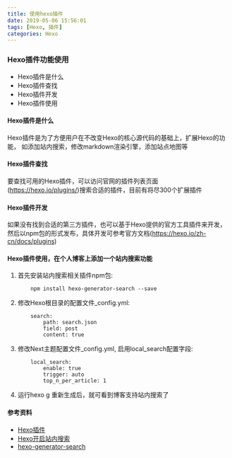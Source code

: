 ```yaml
---
title: 使用hexo插件
date: 2019-05-06 15:56:01
tags: [Hexo, 插件]  
categories: Hexo
---
```


### Hexo插件功能使用

- Hexo插件是什么
- Hexo插件查找
- Hexo插件开发
- Hexo插件使用

#### Hexo插件是什么
Hexo插件是为了方便用户在不改变Hexo的核心源代码的基础上，扩展Hexo的功能， 如添加站内搜索，修改markdown渲染引擎，添加站点地图等

#### Hexo插件查找
要查找可用的Hexo插件，可以访问官网的插件列表页面(https://hexo.io/plugins/)搜索合适的插件，目前有将尽300个扩展插件

#### Hexo插件开发
如果没有找到合适的第三方插件，也可以基于Hexo提供的官方工具插件来开发，然后以npm包的形式发布，具体开发可参考官方文档(https://hexo.io/zh-cn/docs/plugins)

#### Hexo插件使用，在个人博客上添加一个站内搜索功能
1. 首先安装站内搜索相关插件npm包:
    ```
        npm install hexo-generator-search --save
    ```
2. 修改Hexo根目录的配置文件_config.yml:
    ```
        search:
            path: search.json
            field: post
            content: true    
    ````
3. 修改Next主题配置文件_config.yml, 启用local_search配置字段:
    ```
        local_search:
            enable: true
            trigger: auto
            top_n_per_article: 1     
    ```
4. 运行hexo g 重新生成后，就可看到博客支持站内搜索了

#### 参考资料
- [Hexo插件](https://hexo.io/zh-cn/docs/plugins)
- [Hexo开启站内搜索](https://www.jianshu.com/p/519b45730824)
- [hexo-generator-search](https://github.com/wzpan/hexo-generator-search)
